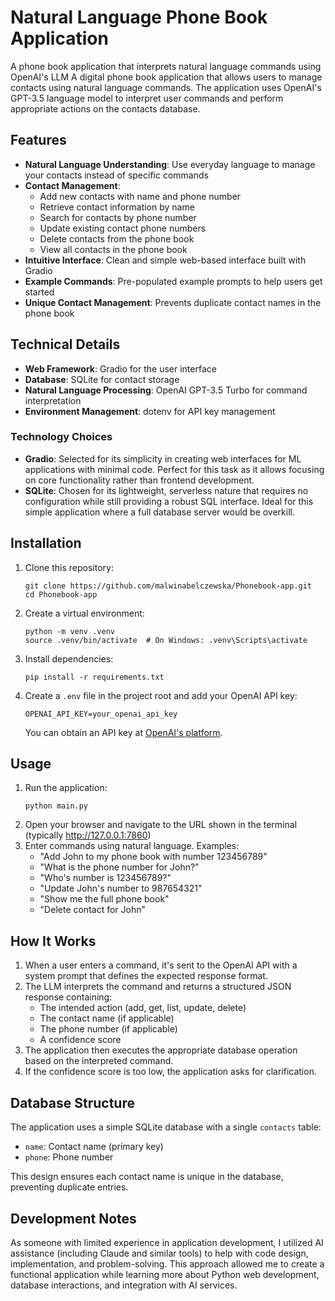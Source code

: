 # Natural Language Phone Book Application
A phone book application that interprets natural language commands using OpenAI's LLM
A digital phone book application that allows users to manage contacts using natural language commands. The application uses OpenAI's GPT-3.5 language model to interpret user commands and perform appropriate actions on the contacts database.

## Features
- **Natural Language Understanding**: Use everyday language to manage your contacts instead of specific commands
- **Contact Management**:
  - Add new contacts with name and phone number
  - Retrieve contact information by name
  - Search for contacts by phone number
  - Update existing contact phone numbers
  - Delete contacts from the phone book
  - View all contacts in the phone book
- **Intuitive Interface**: Clean and simple web-based interface built with Gradio
- **Example Commands**: Pre-populated example prompts to help users get started
- **Unique Contact Management**: Prevents duplicate contact names in the phone book

## Technical Details
- **Web Framework**: Gradio for the user interface
- **Database**: SQLite for contact storage
- **Natural Language Processing**: OpenAI GPT-3.5 Turbo for command interpretation
- **Environment Management**: dotenv for API key management

### Technology Choices
- **Gradio**: Selected for its simplicity in creating web interfaces for ML applications with minimal code. Perfect for this task as it allows focusing on core functionality rather than frontend development.
- **SQLite**: Chosen for its lightweight, serverless nature that requires no configuration while still providing a robust SQL interface. Ideal for this simple application where a full database server would be overkill.

## Installation
1. Clone this repository:
   ```
   git clone https://github.com/malwinabelczewska/Phonebook-app.git
   cd Phonebook-app
   ```
2. Create a virtual environment:
   ```
   python -m venv .venv
   source .venv/bin/activate  # On Windows: .venv\Scripts\activate
   ```
3. Install dependencies:
   ```
   pip install -r requirements.txt
   ```
4. Create a `.env` file in the project root and add your OpenAI API key:
   ```
   OPENAI_API_KEY=your_openai_api_key
   ```
   You can obtain an API key at [OpenAI's platform](https://platform.openai.com/).

## Usage
1. Run the application:
   ```
   python main.py
   ```
2. Open your browser and navigate to the URL shown in the terminal (typically http://127.0.0.1:7860)
3. Enter commands using natural language. Examples:
   - "Add John to my phone book with number 123456789"
   - "What is the phone number for John?"
   - "Who's number is 123456789?"
   - "Update John's number to 987654321"
   - "Show me the full phone book"
   - "Delete contact for John"

## How It Works
1. When a user enters a command, it's sent to the OpenAI API with a system prompt that defines the expected response format.
2. The LLM interprets the command and returns a structured JSON response containing:
   - The intended action (add, get, list, update, delete)
   - The contact name (if applicable)
   - The phone number (if applicable)
   - A confidence score
3. The application then executes the appropriate database operation based on the interpreted command.
4. If the confidence score is too low, the application asks for clarification.

## Database Structure
The application uses a simple SQLite database with a single `contacts` table:
- `name`: Contact name (primary key)
- `phone`: Phone number

This design ensures each contact name is unique in the database, preventing duplicate entries.

## Development Notes
As someone with limited experience in application development, I utilized AI assistance (including Claude and similar tools) to help with code design, implementation, and problem-solving. This approach allowed me to create a functional application while learning more about Python web development, database interactions, and integration with AI services.
